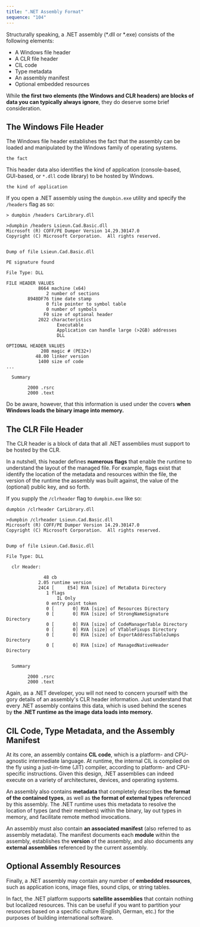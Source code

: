 ```yaml
---
title: ".NET Assembly Format"
sequence: "104"
---
```


Structurally speaking, a .NET assembly (*.dll or *.exe) consists of the following elements:

- A Windows file header
- A CLR file header
- CIL code
- Type metadata
- An assembly manifest
- Optional embedded resources

While **the first two elements (the Windows and CLR headers) are blocks of data 
you can typically always ignore**, they do deserve some brief consideration.

## The Windows File Header

The Windows file header establishes the fact that 
the assembly can be loaded and manipulated by the Windows family of operating systems.

```text
the fact
```

This header data also identifies the kind of application
(console-based, GUI-based, or `*.dll` code library) to be hosted by Windows.

```text
the kind of application
```

If you open a .NET assembly using the `dumpbin.exe` utility and specify the `/headers` flag as so:

```text
> dumpbin /headers CarLibrary.dll
```

```text
>dumpbin /headers Lsieun.Cad.Basic.dll
Microsoft (R) COFF/PE Dumper Version 14.29.30147.0
Copyright (C) Microsoft Corporation.  All rights reserved.


Dump of file Lsieun.Cad.Basic.dll

PE signature found

File Type: DLL

FILE HEADER VALUES
            8664 machine (x64)
               2 number of sections
        8948DF76 time date stamp
               0 file pointer to symbol table
               0 number of symbols
              F0 size of optional header
            2022 characteristics
                   Executable
                   Application can handle large (>2GB) addresses
                   DLL

OPTIONAL HEADER VALUES
             20B magic # (PE32+)
           48.00 linker version
            1400 size of code
...

  Summary

        2000 .rsrc
        2000 .text
```

Do be aware, however, that this information is used under the covers
**when Windows loads the binary image into memory.**

## The CLR File Header

The CLR header is a block of data that all .NET assemblies must support to be hosted by the CLR.

In a nutshell, this header defines **numerous flags**
that enable the runtime to understand the layout of the managed file.
For example, flags exist that identify the location of the metadata and resources within the file,
the version of the runtime the assembly was built against,
the value of the (optional) public key, and so forth.

If you supply the `/clrheader` flag to `dumpbin.exe` like so:

```text
dumpbin /clrheader CarLibrary.dll
```

```text
>dumpbin /clrheader Lsieun.Cad.Basic.dll
Microsoft (R) COFF/PE Dumper Version 14.29.30147.0
Copyright (C) Microsoft Corporation.  All rights reserved.


Dump of file Lsieun.Cad.Basic.dll

File Type: DLL

  clr Header:

              48 cb
            2.05 runtime version
            24C4 [     E54] RVA [size] of MetaData Directory
               1 flags
                   IL Only
               0 entry point token
               0 [       0] RVA [size] of Resources Directory
               0 [       0] RVA [size] of StrongNameSignature Directory
               0 [       0] RVA [size] of CodeManagerTable Directory
               0 [       0] RVA [size] of VTableFixups Directory
               0 [       0] RVA [size] of ExportAddressTableJumps Directory
               0 [       0] RVA [size] of ManagedNativeHeader Directory


  Summary

        2000 .rsrc
        2000 .text
```

Again, as a .NET developer, you will not need to concern yourself with
the gory details of an assembly's CLR header information.
Just understand that every .NET assembly contains this data,
which is used behind the scenes by **the .NET runtime as the image data loads into memory.**


## CIL Code, Type Metadata, and the Assembly Manifest

At its core, an assembly contains **CIL code**,
which is a platform- and CPU-agnostic intermediate language.
At runtime, the internal CIL is compiled on the fly using a just-in-time (JIT) compiler, 
according to platform- and CPU-specific instructions.
Given this design, .NET assemblies can indeed execute on a variety of architectures, devices, and operating systems.

An assembly also contains **metadata** that completely describes **the format of the contained types**,
as well as **the format of external types** referenced by this assembly.
The .NET runtime uses this metadata to resolve the location of types (and their members) within the binary,
lay out types in memory, and facilitate remote method invocations.

An assembly must also contain **an associated manifest** (also referred to as assembly metadata).
The manifest documents each **module** within the assembly, establishes the **version** of the assembly,
and also documents any **external assemblies** referenced by the current assembly.

## Optional Assembly Resources

Finally, a .NET assembly may contain any number of **embedded resources**,
such as application icons, image files, sound clips, or string tables.

In fact, the .NET platform supports **satellite assemblies** that contain nothing but localized resources.
This can be useful if you want to partition your resources based on a specific culture 
(English, German, etc.) for the purposes of building international software.
